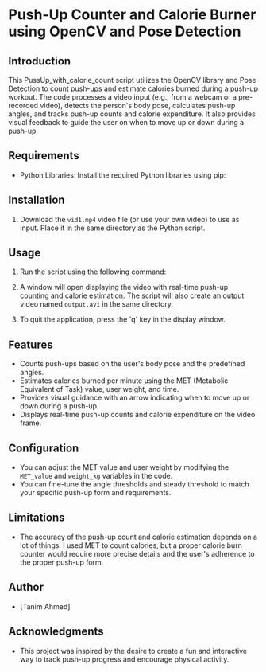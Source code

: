 # Push-Up Counter and Calorie Burner using OpenCV and Pose Detection

## Introduction

This PussUp_with_calorie_count script utilizes the OpenCV library and Pose Detection to count push-ups and estimate calories burned during a push-up workout. The code processes a video input (e.g., from a webcam or a pre-recorded video), detects the person's body pose, calculates push-up angles, and tracks push-up counts and calorie expenditure. It also provides visual feedback to guide the user on when to move up or down during a push-up.

## Requirements

- Python Libraries: Install the required Python libraries using pip:


## Installation

1. Download the `vid1.mp4` video file (or use your own video) to use as input. Place it in the same directory as the Python script.

## Usage

1. Run the script using the following command:

2. A window will open displaying the video with real-time push-up counting and calorie estimation. The script will also create an output video named `output.avi` in the same directory.

3. To quit the application, press the 'q' key in the display window.

## Features

- Counts push-ups based on the user's body pose and the predefined angles.
- Estimates calories burned per minute using the MET (Metabolic Equivalent of Task) value, user weight, and time.
- Provides visual guidance with an arrow indicating when to move up or down during a push-up.
- Displays real-time push-up counts and calorie expenditure on the video frame.

## Configuration

- You can adjust the MET value and user weight by modifying the `MET_value` and `weight_kg` variables in the code.
- You can fine-tune the angle thresholds and steady threshold to match your specific push-up form and requirements.

## Limitations

- The accuracy of the push-up count and calorie estimation depends on a lot of things. I used MET to count calories, but a proper calorie burn counter would require more precise details  and the user's adherence to the proper push-up form.

## Author

- [Tanim Ahmed]



## Acknowledgments

- This project was inspired by the desire to create a fun and interactive way to track push-up progress and encourage physical activity.
